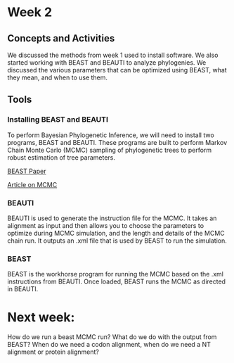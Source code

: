 # Week 2

## Concepts and Activities
We discussed the methods from week 1 used to install software. We also started working with BEAST and BEAUTI to analyze phylogenies. We discussed the various parameters that can be optimized using BEAST, what they mean, and when to use them. 

## Tools
### Installing BEAST and BEAUTI
To perform Bayesian Phylogenetic Inference, we will need to install two programs, BEAST and BEAUTI. These programs are built to perform Markov Chain Monte Carlo (MCMC) sampling of phylogenetic trees to perform robust estimation of tree parameters.

[BEAST Paper](https://academic.oup.com/ve/article/4/1/vey016/5035211)

[Article on MCMC](https://en.wikipedia.org/wiki/Markov_chain_Monte_Carlo)

### BEAUTI
BEAUTI is used to generate the instruction file for the MCMC. It takes an alignment as input and then allows you to choose the parameters to optimize during MCMC simulation, and the length and details of the MCMC chain run. It outputs an .xml file that is used by BEAST to run the simulation. 

### BEAST
BEAST is the workhorse program for running the MCMC based on the .xml instructions from BEAUTI. Once loaded, BEAST runs the MCMC as directed in BEAUTI. 


# Next week:
How do we run a beast MCMC run? 
What do we do with the output from BEAST?
When do we need a codon alignment, when do we need a NT alignment or protein alignment?






